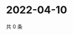 # 2022-04-10

共 0 条

<!-- BEGIN WEIBO -->
<!-- 最后更新时间 Sun Apr 10 2022 21:19:11 GMT+0800 (China Standard Time) -->

<!-- END WEIBO -->
